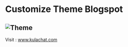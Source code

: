 # Customize Theme Blogspot
![Theme](https://trello-attachments.s3.amazonaws.com/5b30d184b6f6ee38626f2bf3/5ba1f60e01422505848b0292/ffcacffc9c26aed4fcb9108ac382ea04/Screen_Shot_2561-09-19_at_14.07.01.png)
---

Visit : www.kulachat.com

